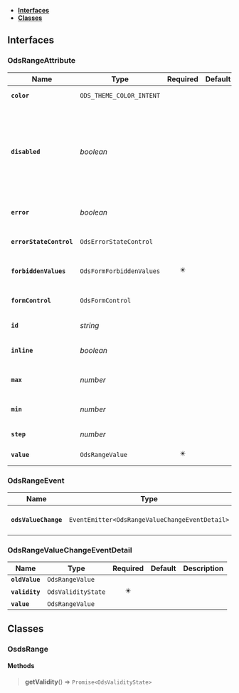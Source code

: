 * [**Interfaces**](#interfaces)
* [**Classes**](#classes)

## Interfaces

### OdsRangeAttribute
|Name | Type | Required | Default | Description|
|---|---|:---:|---|---|
|**`color`** | `ODS_THEME_COLOR_INTENT` |  |  | Range color theme|
|**`disabled`** | _boolean_ |  |  | Indicate if the range is entirely disabled.It means no interaction is possible (hover, click, focus, etc)|
|**`error`** | _boolean_ |  |  | If the range is in error or not|
|**`errorStateControl`** | `OdsErrorStateControl` |  |  | Check range error state|
|**`forbiddenValues`** | `OdsFormForbiddenValues` | ✴️ |  | The range forbidden values|
|**`formControl`** | `OdsFormControl` |  |  | The form control for range|
|**`id`** | _string_ |  |  | The range id|
|**`inline`** | _boolean_ |  |  | inline unit for range width|
|**`max`** | _number_ |  |  | The range maximum value|
|**`min`** | _number_ |  |  | The range minimum value|
|**`step`** | _number_ |  |  | The range step value|
|**`value`** | `OdsRangeValue` | ✴️ |  | The range value|

### OdsRangeEvent
|Name | Type | Required | Default | Description|
|---|---|:---:|---|---|
|**`odsValueChange`** | `EventEmitter<OdsRangeValueChangeEventDetail>` | ✴️ |  | the range value changed|

### OdsRangeValueChangeEventDetail
|Name | Type | Required | Default | Description|
|---|---|:---:|---|---|
|**`oldValue`** | `OdsRangeValue` |  |  | |
|**`validity`** | `OdsValidityState` | ✴️ |  | |
|**`value`** | `OdsRangeValue` |  |  | |

## Classes

### OsdsRange
#### Methods
> **getValidity**() => `Promise<OdsValidityState>`

